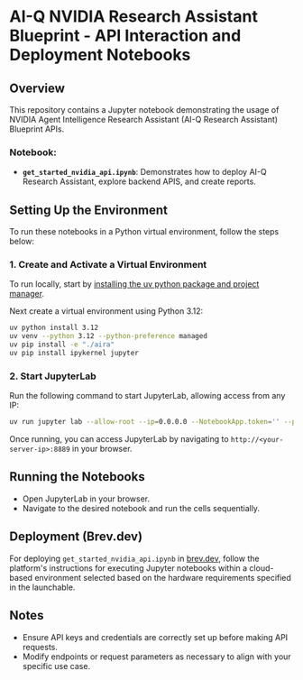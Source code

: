 # AI-Q NVIDIA Research Assistant Blueprint - API Interaction and Deployment Notebooks

## Overview
This repository contains a Jupyter notebook demonstrating the usage of NVIDIA Agent Intelligence Research Assistant (AI-Q Research Assistant) Blueprint APIs.

### Notebook:
- **`get_started_nvidia_api.ipynb`**: Demonstrates how to deploy AI-Q Research Assistant, explore backend APIS, and create reports.


## Setting Up the Environment
To run these notebooks in a Python virtual environment, follow the steps below:

### 1. Create and Activate a Virtual Environment

To run locally, start by [installing the uv python package and project manager](https://docs.astral.sh/uv/getting-started/installation/). 

Next create a virtual environment using Python 3.12:

```bash
uv python install 3.12
uv venv --python 3.12 --python-preference managed
uv pip install -e "./aira"
uv pip install ipykernel jupyter
```

### 2. Start JupyterLab
Run the following command to start JupyterLab, allowing access from any IP:
```bash
uv run jupyter lab --allow-root --ip=0.0.0.0 --NotebookApp.token='' --port=8889 --no-browser
```

Once running, you can access JupyterLab by navigating to `http://<your-server-ip>:8889` in your browser.

## Running the Notebooks
- Open JupyterLab in your browser.
- Navigate to the desired notebook and run the cells sequentially.

## Deployment (Brev.dev)
For deploying `get_started_nvidia_api.ipynb` in [brev.dev](https://console.brev.dev/environment/new), follow the platform's instructions for executing Jupyter notebooks within a cloud-based environment selected based on the hardware requirements specified in the launchable.

## Notes
- Ensure API keys and credentials are correctly set up before making API requests.
- Modify endpoints or request parameters as necessary to align with your specific use case.
